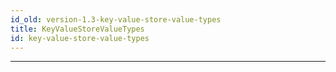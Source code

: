 ```yaml
---
id_old: version-1.3-key-value-store-value-types
title: KeyValueStoreValueTypes
id: key-value-store-value-types
---
```


<a name="keyvaluestorevaluetypes"></a>

---
